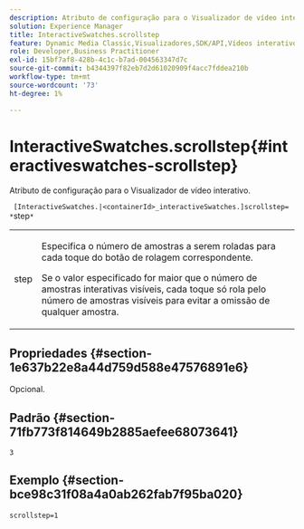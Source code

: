 ```yaml
---
description: Atributo de configuração para o Visualizador de vídeo interativo.
solution: Experience Manager
title: InteractiveSwatches.scrollstep
feature: Dynamic Media Classic,Visualizadores,SDK/API,Vídeos interativos
role: Developer,Business Practitioner
exl-id: 15bf7af8-428b-4c1c-b7ad-004563347d7c
source-git-commit: b4344397f82eb7d2d61020909f4acc7fddea210b
workflow-type: tm+mt
source-wordcount: '73'
ht-degree: 1%

---
```


# InteractiveSwatches.scrollstep{#interactiveswatches-scrollstep}

Atributo de configuração para o Visualizador de vídeo interativo.

` [InteractiveSwatches.|<containerId>_interactiveSwatches.]scrollstep= *`step`*`

<table id="table_441553CD34C94A58A9D7CBF772DEDDB6"> 
 <tbody> 
  <tr> 
   <td colname="col1"> <p> <span class="codeph"><span class="varname"> step</span></span> </p> </td> 
   <td colname="col2"> <p>Especifica o número de amostras a serem roladas para cada toque do botão de rolagem correspondente. </p> <p>Se o valor especificado for maior que o número de amostras interativas visíveis, cada toque só rola pelo número de amostras visíveis para evitar a omissão de qualquer amostra. </p> </td> 
  </tr> 
 </tbody> 
</table>

## Propriedades {#section-1e637b22e8a44d759d588e47576891e6}

Opcional.

## Padrão {#section-71fb773f814649b2885aefee68073641}

`3`

## Exemplo {#section-bce98c31f08a4a0ab262fab7f95ba020}

```
scrollstep=1
```
